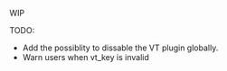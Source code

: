 WIP

TODO:

- Add the possiblity to dissable the VT plugin globally.
- Warn users when vt_key is invalid